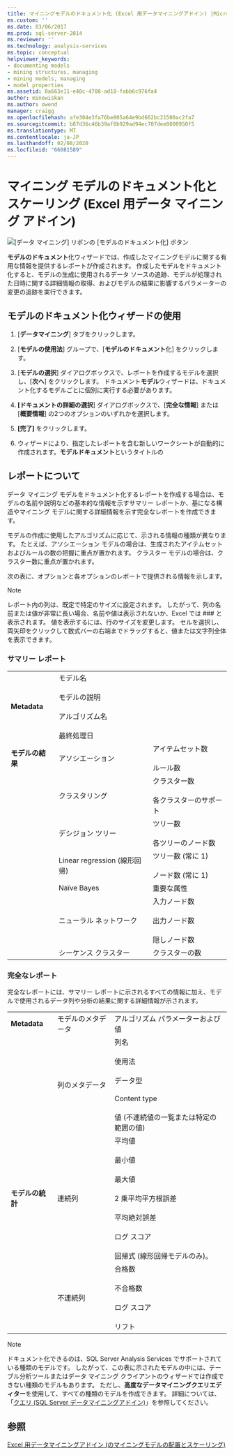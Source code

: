 ```yaml
---
title: マイニングモデルのドキュメント化 (Excel 用データマイニングアドイン) |Microsoft Docs
ms.custom: ''
ms.date: 03/06/2017
ms.prod: sql-server-2014
ms.reviewer: ''
ms.technology: analysis-services
ms.topic: conceptual
helpviewer_keywords:
- documenting models
- mining structures, managing
- mining models, managing
- model properties
ms.assetid: 0a663e11-e40c-4708-ad18-fabb6c976fa4
author: minewiskan
ms.author: owend
manager: craigg
ms.openlocfilehash: afe304e3fa76be805a64e9bd662bc21500ac2fa7
ms.sourcegitcommit: b87d36c46b39af8b929ad94ec707dee8800950f5
ms.translationtype: MT
ms.contentlocale: ja-JP
ms.lasthandoff: 02/08/2020
ms.locfileid: "66081589"
---
```

# <a name="documenting-mining-models-data-mining-add-ins-for-excel"></a>マイニング モデルのドキュメント化とスケーリング (Excel 用データ マイニング アドイン)
  ![[データ マイニング] リボンの [モデルのドキュメント化] ボタン](media/dmc-docmodel.gif "[データ マイニング] リボンの [モデルのドキュメント化] ボタン")  
  
 **モデルのドキュメント**化ウィザードでは、作成したマイニングモデルに関する有用な情報を提供するレポートが作成されます。 作成したモデルをドキュメント化すると、モデルの生成に使用されるデータ ソースの追跡、モデルが処理された日時に関する詳細情報の取得、およびモデルの結果に影響するパラメーターの変更の追跡を実行できます。  
  
## <a name="using-the-document-model-wizard"></a>モデルのドキュメント化ウィザードの使用  
  
1.  [**データマイニング**] タブをクリックします。  
  
2.  [**モデルの使用法**] グループで、[**モデルのドキュメント**化] をクリックします。  
  
3.  [**モデルの選択**] ダイアログボックスで、レポートを作成するモデルを選択し、[**次へ**] をクリックします。 ドキュメント**モデル**ウィザードは、ドキュメント化するモデルごとに個別に実行する必要があります。  
  
4.  **[ドキュメントの詳細の選択**] ダイアログボックスで、[**完全な情報**] または [**概要情報**] の2つのオプションのいずれかを選択します。  
  
5.  **[完了]** をクリックします。  
  
6.  ウィザードにより、指定したレポートを含む新しいワークシートが自動的に作成されます。**モデルドキュメント**というタイトルの  
  
## <a name="understanding-the-report"></a>レポートについて  
 データ マイニング モデルをドキュメント化するレポートを作成する場合は、モデルの名前や説明などの基本的な情報を示すサマリー レポートか、基になる構造やマイニング モデルに関する詳細情報を示す完全なレポートを作成できます。  
  
 モデルの作成に使用したアルゴリズムに応じて、示される情報の種類が異なります。 たとえば、アソシエーション モデルの場合は、生成されたアイテムセットおよびルールの数の把握に重点が置かれます。 クラスター モデルの場合は、クラスター数に重点が置かれます。  
  
 次の表に、オプションと各オプションのレポートで提供される情報を示します。  
  
> [!NOTE]  
>  レポート内の列は、既定で特定のサイズに設定されます。 したがって、列の名前または値が非常に長い場合、名前や値は表示されないか、Excel では ### と表示されます。 値を表示するには、行のサイズを変更します。 セルを選択し、両矢印をクリックして数式バーの右端までドラッグすると、値または文字列全体を表示できます。  
  
### <a name="summary-report"></a>サマリー レポート  
  
||||  
|-|-|-|  
|**Metadata**|モデル名<br /><br /> モデルの説明<br /><br /> アルゴリズム名<br /><br /> 最終処理日||  
|**モデルの結果**|アソシエーション|アイテムセット数<br /><br /> ルール数|  
||クラスタリング|クラスター数<br /><br /> 各クラスターのサポート|  
||デシジョン ツリー|ツリー数<br /><br /> 各ツリーのノード数|  
||Linear regression (線形回帰)|ツリー数 (常に 1)<br /><br /> ノード数 (常に 1)|  
||Naïve Bayes|重要な属性|  
||ニューラル ネットワーク|入力ノード数<br /><br /> 出力ノード数<br /><br /> 隠しノード数|  
||シーケンス クラスター|クラスターの数|  
  
### <a name="complete-report"></a>完全なレポート  
 完全なレポートには、サマリー レポートに示されるすべての情報に加え、モデルで使用されるデータ列や分析の結果に関する詳細情報が示されます。  
  
||||  
|-|-|-|  
|**Metadata**|モデルのメタデータ|アルゴリズム パラメーターおよび値|  
||列のメタデータ|列名<br /><br /> 使用法<br /><br /> データ型<br /><br /> Content type<br /><br /> 値 (不連続値の一覧または特定の範囲の値)|  
|**モデルの統計**|連続列|平均値<br /><br /> 最小値<br /><br /> 最大値<br /><br /> 2 乗平均平方根誤差<br /><br /> 平均絶対誤差<br /><br /> ログ スコア<br /><br /> 回帰式 (線形回帰モデルのみ)。|  
||不連続列|合格数<br /><br /> 不合格数<br /><br /> ログ スコア<br /><br /> リフト|  
  
> [!NOTE]  
>  ドキュメント化できるのは、SQL Server Analysis Services でサポートされている種類のモデルです。 したがって、この表に示されたモデルの中には、テーブル分析ツールまたはデータ マイニング クライアントのウィザードでは作成できない種類のモデルもあります。 ただし、**高度なデータマイニングクエリエディター**を使用して、すべての種類のモデルを作成できます。 詳細については、「[クエリ &#40;SQL Server データマイニングアドイン&#41;](query-sql-server-data-mining-add-ins.md)」を参照してください。  
  
## <a name="see-also"></a>参照  
 [Excel 用データマイニングアドイン &#40;のマイニングモデルの配置とスケーリング&#41;](deploying-and-scaling-mining-models-data-mining-add-ins-for-excel.md)  
  
  

